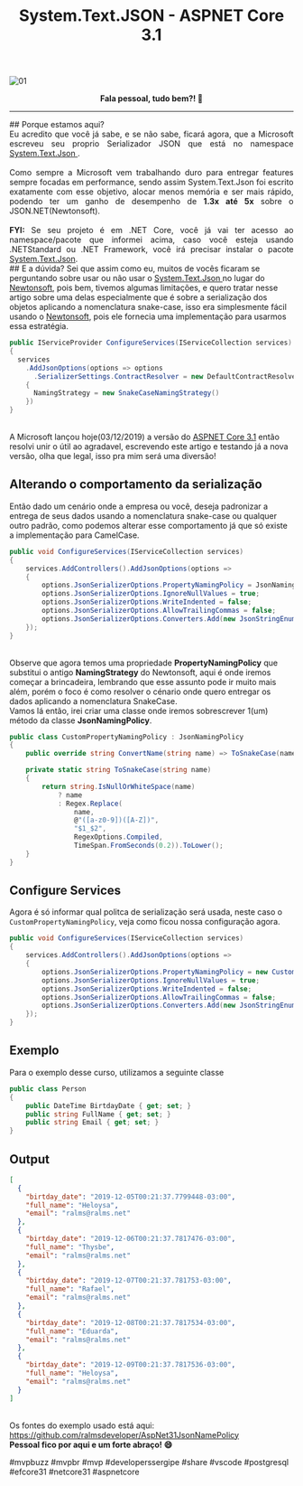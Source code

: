 ﻿---
title: "System.Text.JSON - ASPNET Core 3.1"
comments: true
excerpt_separator: "Ler mais"
categories:
  - Dica
---

![01]({{site.url}}{{site.baseurl}}/assets/images/JsonNamePolicy.png)

<center><strong>Fala pessoal, tudo bem?! 💚</strong></center>
<hr> 
## Porque estamos aqui?
<div style="text-align: justify;">
Eu acredito que você já sabe, e se não sabe, ficará agora, que a Microsoft escreveu seu proprio Serializador JSON que está no namespace <a href="https://devblogs.microsoft.com/dotnet/try-the-new-system-text-json-apis/" target="_BLANK" alt="">
System.Text.Json 
</a>. <br><br>
Como sempre a Microsoft vem trabalhando duro para entregar features sempre focadas em performance, sendo assim System.Text.Json foi 
escrito exatamente com esse objetivo, alocar menos memória e ser mais rápido, podendo ter um ganho de desempenho de <b>1.3x até 5x</b> sobre o JSON.NET(Newtonsoft).<br>
<br>
<b>FYI:</b> Se seu projeto é em .NET Core, você já vai ter acesso ao namespace/pacote que informei acima, caso você esteja usando 
.NETStandard ou .NET Framework, você irá precisar instalar o pacote <a href="https://www.nuget.org/packages/System.Text.Json" target="_BLANK" alt="">System.Text.Json</a>.
</div>
## E a dúvida?
Sei que assim como eu, muitos de vocês ficaram se perguntando sobre usar ou não usar o 
<a href="https://devblogs.microsoft.com/dotnet/try-the-new-system-text-json-apis/" target="_BLANK" alt="">
System.Text.Json 
</a> no lugar do <a href="https://www.newtonsoft.com/json" target="_BLANK" alt="">Newtonsoft</a>, pois bem, tivemos algumas limitações, e quero tratar nesse artigo sobre uma delas especialmente 
que é sobre a serialização dos objetos aplicando a nomenclatura snake-case, isso era simplesmente fácil usando o <a href="https://www.newtonsoft.com/json" target="_BLANK" alt="">Newtonsoft</a>, pois ele fornecia uma implementação para usarmos essa estratégia.

```csharp
public IServiceProvider ConfigureServices(IServiceCollection services)
{
  services
    .AddJsonOptions(options => options
      .SerializerSettings.ContractResolver = new DefaultContractResolver
    {
      NamingStrategy = new SnakeCaseNamingStrategy()
    })
}
```
<br>
A Microsoft lançou hoje(03/12/2019) a versão do <a href="https://devblogs.microsoft.com/aspnet/asp-net-core-updates-in-net-core-3-1" target="_BLANK" alt="">ASPNET Core 3.1</a> então resolvi unir o útil ao agradavel, escrevendo 
este artigo e testando já a nova versão, olha que legal, isso pra mim será uma diversão!


## Alterando o comportamento da serialização
Então dado um cenário onde a empresa ou você, deseja padronizar a entrega de seus dados usando a nomenclatura snake-case ou qualquer outro padrão, como podemos alterar esse comportamento já que só existe a implementação para CamelCase.
```csharp
public void ConfigureServices(IServiceCollection services)
{
    services.AddControllers().AddJsonOptions(options =>
    {
        options.JsonSerializerOptions.PropertyNamingPolicy = JsonNamingPolicy.CamelCase;
        options.JsonSerializerOptions.IgnoreNullValues = true;
        options.JsonSerializerOptions.WriteIndented = false;
        options.JsonSerializerOptions.AllowTrailingCommas = false;
        options.JsonSerializerOptions.Converters.Add(new JsonStringEnumConverter());
    });
}
```
<br>
Observe que agora temos uma propriedade <b>PropertyNamingPolicy</b> que substitui o antigo <b>NamingStrategy</b> do Newtonsoft, aqui é onde iremos começar a brincadeira, lembrando que esse assunto pode ir muito mais além, porém o foco é como resolver o cénario onde quero entregar os dados aplicando a nomenclatura SnakeCase.
<br>
Vamos lá então, irei criar uma classe onde iremos sobrescrever 1(um) método da classe <b>JsonNamingPolicy</b>.

```csharp
public class CustomPropertyNamingPolicy : JsonNamingPolicy
{
    public override string ConvertName(string name) => ToSnakeCase(name);

    private static string ToSnakeCase(string name)
    {
        return string.IsNullOrWhiteSpace(name)
            ? name
            : Regex.Replace(
                name,
                @"([a-z0-9])([A-Z])",
                "$1_$2",
                RegexOptions.Compiled,
                TimeSpan.FromSeconds(0.2)).ToLower();
    }
}
```
## Configure Services 
Agora é só informar qual politca de serialização será usada, neste caso o `CustomPropertyNamingPolicy`, veja como ficou nossa configuração agora.
```csharp
public void ConfigureServices(IServiceCollection services)
{
    services.AddControllers().AddJsonOptions(options =>
    {
        options.JsonSerializerOptions.PropertyNamingPolicy = new CustomPropertyNamingPolicy();
        options.JsonSerializerOptions.IgnoreNullValues = true;
        options.JsonSerializerOptions.WriteIndented = false;
        options.JsonSerializerOptions.AllowTrailingCommas = false;
        options.JsonSerializerOptions.Converters.Add(new JsonStringEnumConverter());
    });
}
```
## Exemplo
Para o exemplo desse curso, utilizamos a seguinte classe
```csharp
public class Person
{
    public DateTime BirtdayDate { get; set; }
    public string FullName { get; set; }
    public string Email { get; set; }
}
```
## Output
```json
[
  {
    "birtday_date": "2019-12-05T00:21:37.7799448-03:00",
    "full_name": "Heloysa",
    "email": "ralms@ralms.net"
  },
  {
    "birtday_date": "2019-12-06T00:21:37.7817476-03:00",
    "full_name": "Thysbe",
    "email": "ralms@ralms.net"
  },
  {
    "birtday_date": "2019-12-07T00:21:37.781753-03:00",
    "full_name": "Rafael",
    "email": "ralms@ralms.net"
  },
  {
    "birtday_date": "2019-12-08T00:21:37.7817534-03:00",
    "full_name": "Eduarda",
    "email": "ralms@ralms.net"
  },
  {
    "birtday_date": "2019-12-09T00:21:37.7817536-03:00",
    "full_name": "Heloysa",
    "email": "ralms@ralms.net"
  }
]
```
<br>
Os fontes do exemplo usado está aqui:<br>
<a href="https://github.com/ralmsdeveloper/AspNet31JsonNamePolicy" target="_BLANK" alt="">
https://github.com/ralmsdeveloper/AspNet31JsonNamePolicy
</a>

<div class="notice--success">
<strong>
 Pessoal fico por aqui e um forte abraço! 😄 
 </strong>
</div> 


 #mvpbuzz #mvpbr #mvp #developerssergipe #share #vscode #postgresql #efcore31 #netcore31 #aspnetcore<br><br>
